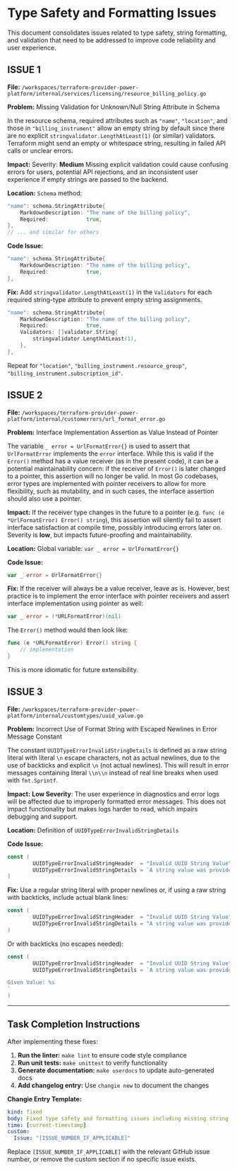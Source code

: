 # Type Safety and Formatting Issues

This document consolidates issues related to type safety, string formatting, and validation that need to be addressed to improve code reliability and user experience.

## ISSUE 1

**File:** `/workspaces/terraform-provider-power-platform/internal/services/licensing/resource_billing_policy.go`

**Problem:** Missing Validation for Unknown/Null String Attribute in Schema

In the resource schema, required attributes such as `"name"`, `"location"`, and those in `"billing_instrument"` allow an empty string by default since there are no explicit `stringvalidator.LengthAtLeast(1)` (or similar) validators. Terraform might send an empty or whitespace string, resulting in failed API calls or unclear errors.

**Impact:** Severity: **Medium**
Missing explicit validation could cause confusing errors for users, potential API rejections, and an inconsistent user experience if empty strings are passed to the backend.

**Location:** `Schema` method:  

```go
"name": schema.StringAttribute{
    MarkdownDescription: "The name of the billing policy",
    Required:            true,
},
// ... and similar for others
```

**Code Issue:**

```go
"name": schema.StringAttribute{
    MarkdownDescription: "The name of the billing policy",
    Required:            true,
},
```

**Fix:** Add `stringvalidator.LengthAtLeast(1)` in the `Validators` for each required string-type attribute to prevent empty string assignments.

```go
"name": schema.StringAttribute{
    MarkdownDescription: "The name of the billing policy",
    Required:            true,
    Validators: []validator.String{
        stringvalidator.LengthAtLeast(1),
    },
},
```

Repeat for `"location"`, `"billing_instrument.resource_group"`, `"billing_instrument.subscription_id"`.

## ISSUE 2

**File:** `/workspaces/terraform-provider-power-platform/internal/customerrors/url_format_error.go`

**Problem:** Interface Implementation Assertion as Value Instead of Pointer

The variable `_ error = UrlFormatError{}` is used to assert that `UrlFormatError` implements the `error` interface. While this is valid if the `Error()` method has a value receiver (as in the present code), it can be a potential maintainability concern: if the receiver of `Error()` is later changed to a pointer, this assertion will no longer be valid. In most Go codebases, error types are implemented with pointer receivers to allow for more flexibility, such as mutability, and in such cases, the interface assertion should also use a pointer.

**Impact:** If the receiver type changes in the future to a pointer (e.g. `func (e *UrlFormatError) Error() string`), this assertion will silently fail to assert interface satisfaction at compile time, possibly introducing errors later on. Severity is **low**, but impacts future-proofing and maintainability.

**Location:** Global variable: `var _ error = UrlFormatError{}`

**Code Issue:**

```go
var _ error = UrlFormatError{}
```

**Fix:** If the receiver will always be a value receiver, leave as is. However, best practice is to implement the error interface with pointer receivers and assert interface implementation using pointer as well:

```go
var _ error = (*URLFormatError)(nil)
```

The `Error()` method would then look like:

```go
func (e *URLFormatError) Error() string {
    // implementation
}
```

This is more idiomatic for future extensibility.

## ISSUE 3

**File:** `/workspaces/terraform-provider-power-platform/internal/customtypes/uuid_value.go`

**Problem:** Incorrect Use of Format String with Escaped Newlines in Error Message Constant

The constant `UUIDTypeErrorInvalidStringDetails` is defined as a raw string literal with literal `\n` escape characters, not as actual newlines, due to the use of backticks and explicit `\n` (not actual newlines). This will result in error messages containing literal `\\n\\n` instead of real line breaks when used with `fmt.Sprintf`.

**Impact:** **Low Severity**: The user experience in diagnostics and error logs will be affected due to improperly formatted error messages. This does not impact functionality but makes logs harder to read, which impairs debugging and support.

**Location:** Definition of `UUIDTypeErrorInvalidStringDetails`

**Code Issue:**

```go
const (
        UUIDTypeErrorInvalidStringHeader  = "Invalid UUID String Value"
        UUIDTypeErrorInvalidStringDetails = `A string value was provided that is not valid UUID string format.\\n\\nGiven Value: %s\\n`
)
```

**Fix:** Use a regular string literal with proper newlines or, if using a raw string with backticks, include actual blank lines:

```go
const (
        UUIDTypeErrorInvalidStringHeader  = "Invalid UUID String Value"
        UUIDTypeErrorInvalidStringDetails = "A string value was provided that is not valid UUID string format.\n\nGiven Value: %s\n"
)
```

Or with backticks (no escapes needed):

```go
const (
        UUIDTypeErrorInvalidStringHeader  = "Invalid UUID String Value"
        UUIDTypeErrorInvalidStringDetails = `A string value was provided that is not valid UUID string format.

Given Value: %s
`
)
```

---

## Task Completion Instructions

After implementing these fixes:

1. **Run the linter:** `make lint` to ensure code style compliance
2. **Run unit tests:** `make unittest` to verify functionality  
3. **Generate documentation:** `make userdocs` to update auto-generated docs
4. **Add changelog entry:** Use `changie new` to document the changes

**Changie Entry Template:**

```yaml
kind: fixed
body: Fixed type safety and formatting issues including missing string validation, interface assertions, and escaped newline formatting
time: [current-timestamp]
custom:
  Issue: "[ISSUE_NUMBER_IF_APPLICABLE]"
```

Replace `[ISSUE_NUMBER_IF_APPLICABLE]` with the relevant GitHub issue number, or remove the custom section if no specific issue exists.
